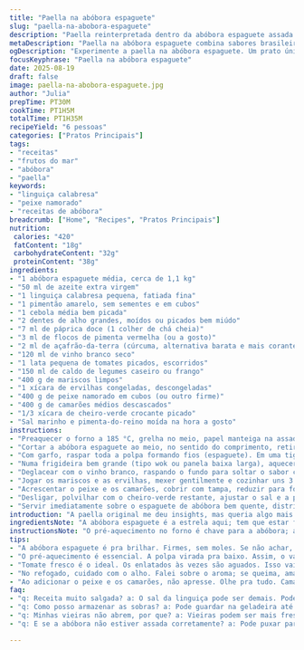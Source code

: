 ```yaml
---
title: "Paella na abóbora espaguete"
slug: "paella-na-abobora-espaguete"
description: "Paella reinterpretada dentro da abóbora espaguete assada. Troquei o chorizo por linguiça calabresa e o peixe por namorado, dando um toque bem brasileiro. O segredo tá no equilíbrio do caldo, no toque intenso do açafrão e no aroma que sobe enquanto molecas e camarões cozinham rapidinho. O doce da abóbora com a textura delicada do peixe e o crocante do pimentão festa misturam visual e sabor. A gente aprende a reconhecer quando as vieiras abrem e o perfume do alho fritando muda, é aí que fecha. Pra garantir, refogar as especiarias em azeite quente libera os óleos essenciais, melhor que queimar. E não esquece de reservar a água do cozimento pra umidificar a paella no final, senão resseca. Não é só receita, é experiência, observação, festa na boca e soma de ingredientes que se conversam."
metaDescription: "Paella na abóbora espaguete combina sabores brasileiros e mediterrâneos. Receita ideal para impressionar na sua próxima refeição."
ogDescription: "Experimente a paella na abóbora espaguete. Um prato único que mistura tradições brasileiras e mediterrâneas com toques de sabores autênticos."
focusKeyphrase: "Paella na abóbora espaguete"
date: 2025-08-19
draft: false
image: paella-na-abobora-espaguete.jpg
author: "Julia"
prepTime: PT30M
cookTime: PT1H5M
totalTime: PT1H35M
recipeYield: "6 pessoas"
categories: ["Pratos Principais"]
tags:
- "receitas"
- "frutos do mar"
- "abóbora"
- "paella"
keywords:
- "linguiça calabresa"
- "peixe namorado"
- "receitas de abóbora"
breadcrumb: ["Home", "Recipes", "Pratos Principais"]
nutrition: 
 calories: "420"
 fatContent: "18g"
 carbohydrateContent: "32g"
 proteinContent: "38g"
ingredients:
- "1 abóbora espaguete média, cerca de 1,1 kg"
- "50 ml de azeite extra virgem"
- "1 linguiça calabresa pequena, fatiada fina"
- "1 pimentão amarelo, sem sementes e em cubos"
- "1 cebola média bem picada"
- "2 dentes de alho grandes, moídos ou picados bem miúdo"
- "7 ml de páprica doce (1 colher de chá cheia)"
- "3 ml de flocos de pimenta vermelha (ou a gosto)"
- "2 ml de açafrão-da-terra (cúrcuma, alternativa barata e mais corante)"
- "120 ml de vinho branco seco"
- "1 lata pequena de tomates picados, escorridos"
- "150 ml de caldo de legumes caseiro ou frango"
- "400 g de mariscos limpos"
- "1 xícara de ervilhas congeladas, descongeladas"
- "400 g de peixe namorado em cubos (ou outro firme)"
- "400 g de camarões médios descascados"
- "1/3 xícara de cheiro-verde crocante picado"
- "Sal marinho e pimenta-do-reino moída na hora a gosto"
instructions:
- "Preaquecer o forno a 185 °C, grelha no meio, papel manteiga na assadeira para pegar o que escorrer."
- "Cortar a abóbora espaguete ao meio, no sentido do comprimento, retirar as sementes, temperar com sal grosso e pimenta ralada. Colocar com a polpa para baixo na assadeira e assar de 40 a 50 minutos, até sentir firme porém macia ao toque da ponta da faca (não quer mole demais). Tirar do forno e deixar repousar uns 7 minutos para soltar o calor interno e não se queimar ao mexer."
- "Com garfo, raspar toda a polpa formando fios (espaguete). Em uma tigela, misturar com metade do azeite e metade do cheiro-verde. Ajustar o sal e pimenta. Reservar aquecido para não endurecer depois."
- "Numa frigideira bem grande (tipo wok ou panela baixa larga), aquecer o azeite restante em fogo alto. Jogar a linguiça calabresa e deixar ela soltar gordura, dourar levemente (som de crepitar é bom sinal). Juntar o pimentão e a cebola. Refogar até a cebola ficar translúcida, sentido doce liberado. Então acrescentar o alho, a páprica, a pimenta e a cúrcuma. Mexer rápido, uns 45 segundos, para não queimar e ficar amargo."
- "Deglacear com o vinho branco, raspando o fundo para soltar o sabor concentrado. Adicionar os tomates e o caldo. Deixar ferver, reduza o fogo para médio, cozinhar uns 4 minutos até engrossar levemente."
- "Jogar os mariscos e as ervilhas, mexer gentilmente e cozinhar uns 3 minutos até os mariscos começarem a abrir."
- "Acrescentar o peixe e os camarões, cobrir com tampa, reduzir para fogo baixo, cozinhar entre 4 e 5 minutos mexendo ocasionalmente para evitar que grude e para cozinhar por igual. Olhar para as conchas abertas, camarões cor de rosa e firme na mordida — sinal de ponto certo. Se não abrir, aumentar o fogo rapidamente para finalizar."
- "Desligar, polvilhar com o cheiro-verde restante, ajustar o sal e a pimenta com cuidado — peixe e frutos do mar já dão sal o suficiente às vezes."
- "Servir imediatamente sobre o espaguete de abóbora bem quente, distribuir com colher, misturando as camadas pra pegar todo caldo."
introduction: "A paella original me deu insights, mas queria algo mais nosso, mais leve, e a abóbora espaguete veio como ideia ousada. Desde que percebi que ela solta uma textura parecido com macarrão, não quis voltar atrás. Troquei o chorizo pelo calabresa que tem aquele tempero e ardência na medida certa, mais familiar aqui, e no peixe usei namorado, que é mais fácil de achar que bacalhau ou pescado europeu, e segura bem sem desmanchar na frigideira. Além disso, troquei o safrão tradicional por cúrcuma; perde um pouco do aroma, mas ganha cor e torna acessível e econômica. O processo todo é sobre reconhecer quando a polpa da abóbora tá assada mas ainda com resistência, quando o peixe está cozido e os mariscos abertos. É uma mistura de técnica e olfato. O resultado é uma explosão de sabores e texturas que beira o conforto e a surpresa."
ingredientsNote: "A abóbora espaguete é a estrela aqui; tem que estar firme, sem pontos moles demais. Se não tiver, pode usar macarrão integral ou arroz arbóreo, mas recomendo mudar o tempo de cozimento. A linguiça calabresa substitui o chorizo por ser mais acessível, tem gordura e picância suficientes pra dar sabor à base. Prefira tomate pelado ou tomates frescos maduros; enlatados demais viram aguados. O caldo pode ser de legumes, frango ou peixe, depende do lugar e da intuição. Mariscos frescos são fundamentais, mariscos congelados perdem textura, mas dá pra adaptar com mexilhão em lata – melhora se refogar ligeiramente antes. O vinho precisa ser seco para não adoçar e desequilibrar."
instructionsNote: "O pré-aquecimento no forno é chave para a abóbora; assar com a polpa virada para baixo concentra vapor, evita ressecamento e cozinha melhor por dentro. O uso do papel manteiga evita sujeira e facilita limpeza. Na frigideira, gordura dos embutidos traz sabor e ajuda a refogar os vegetais; cuidado para não queimar o alho, o ponto para ele é aquele aroma forte que sobe rapidinho mas antes do sabor amargo aparecer. Mexer a paella na última etapa garante que os frutos do mar terminem cozinhando ao mesmo tempo e o caldo fique bem incorporado. Ajuste temperos no final, pois o sal da linguiça e marisco varia. Sirva quente para não perder o charme do prato."
tips:
- "A abóbora espaguete é pra brilhar. Firmes, sem moles. Se não achar, macarrão integral ou arroz arbóreo servem. Mas adapta o tempo de cozimento. A calabresa é leve demais? Pode ser chouriço ou outra linguiça cular. Tem que ter gordura."
- "O pré-aquecimento é essencial. A polpa virada pra baixo. Assim, o vapor evita que resseque. Papel manteiga diminui a bagunça. Informação valiosa, vai por mim. Aquela gordura dos embutidos realça o sabor total e ajuda no refogado dos legumes."
- "Tomate fresco é o ideal. Os enlatados às vezes são aguados. Isso vai mudar seu molho. Mantenha ervilhas frescas se puder. Mas congeladas servem. Mariscos devem ser frescos. Congelados perdem textura."
- "No refogado, cuidado com o alho. Falei sobre o aroma; se queima, amarga e estraga tudo. O vinho deve ser seco. Ao deglacear, não esqueça de raspar o fundo para soltar tudo que tá grudado. Esse sabor é riqueza pura."
- "Ao adicionar o peixe e os camarões, não apresse. Olhe pra tudo. Camarões devem estar rosados. A concha dos mariscos aberta é sinal de que tá tudo pronto. Se não abrir, aumenta o fogo rapidinho. É um tempo rápido pra garantir o ponto certo."
faq:
- "q: Receita muito salgada? a: O sal da linguiça pode ser demais. Pode ajustar na base. Depois, no final. ParaO gosto não ficar estranho. Luz uma colher de açúcar. Ou aumentar os outros temperos."
- "q: Como posso armazenar as sobras? a: Pode guardar na geladeira até três dias. Mas se escolher congelar, melhor separar em porções menores. Assim, fica mais prático ao reaquecer. A textura muda, mas é bom."
- "q: Minhas vieiras não abrem, por que? a: Vieiras podem ser mais frescas. Se não abrir, o erro pode ser na temperatura. Aumente o fogo rápido. Dê atenção na hora de cozinhar. Olhar é importante."
- "q: E se a abóbora não estiver assada corretamente? a: Pode puxar para o forno. Vai mais tempo pra amolecer. Ou se tá murcha demais? Tira antes a próxima vez. Também, pode ajustar o forno. Essa parte é prática."

---
```

